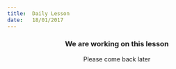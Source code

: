 ```yaml
---
title:  Daily Lesson
date:   18/01/2017
---
```


### <center>We are working on this lesson</center>
<center>Please come back later</center>
